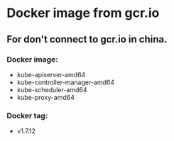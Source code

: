 # Docker image from gcr.io

## For don't connect to gcr.io in china.

### Docker image:

* kube-apiserver-amd64
* kube-controller-manager-amd64
* kube-scheduler-amd64
* kube-proxy-amd64

### Docker tag:

* v1.7.12